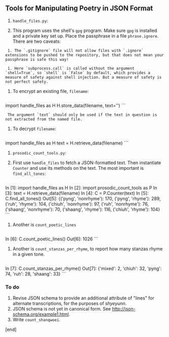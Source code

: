 ## Tools for Manipulating Poetry in JSON Format

 1. `handle_files.py`:

   1. This program uses the shell's `gpg` program. Make sure `gpg` is installed and a private key set up. Place the passphrase in a file `phrase.ignore`. There are two caveats: 

     1. The `.gitignore` file will not allow files with `.ignore` extensions to be pushed to the repository, but that does not mean your passphrase is safe this way! 

     1. Here `subprocess.call` is called without the argument `shell=True`, so `shell` is `False` by default, which provides a measure of safety against shell injection. But a measure of safety is not perfect safety.

   1. To encrypt an existing file, `filename`:

        ```
import handle_files as H
H.store_data(filename, text='')
        ```

     The argument `text` should only be used if the text in question is not extracted from the named file.

   1. To decrypt `filename`:

        ```
import handle_files as H
text = H.retrieve_data(filename)
        ```

 1. `prosodic_count_tools.py`:

   1. First use `handle_files` to fetch a JSON-formatted text. Then instantiate `Counter` and use its methods on the text. The most important is `find_all_tones`:

        ```
In [1]: import handle_files as H
In [2]: import prosodic_count_tools as P
In [3]: text = H.retrieve_data(filename)
In [4]: C = P.Counter(text)
In [5]: C.find_all_tones()
Out[5]: 
{('pyng', 'nonrhyme'): 170,
 ('pyng', 'rhyme'): 289,
 ('ruh', 'rhyme'): 104,
 ('chiuh', 'nonrhyme'): 97,
 ('ruh', 'nonrhyme'): 76,
 ('shaang', 'nonrhyme'): 70,
 ('shaang', 'rhyme'): 116,
 ('chiuh', 'rhyme'): 104}
        ```

   1. Another is `count_poetic_lines`

        ```
In [6]: C.count_poetic_lines()
Out[6]: 1026
        ```

   1. Another is `count_stanzas_per_rhyme`, to report how many stanzas rhyme in a given tone.

        ```
In [7]: C.count_stanzas_per_rhyme()
Out[7]: {'mixed': 2, 'chiuh': 32, 'pyng': 74, 'ruh': 28, 'shaang': 33}
        ```

### To do

 1. Revise JSON schema to provide an additional attribute of "lines" for alternate transcriptions, for the purposes of _shyeyunn_.
 1. JSON schema is not yet in canonical form. See http://json-schema.org/example1.html.
 1. Write `count_shanqwoei`.

[end]
